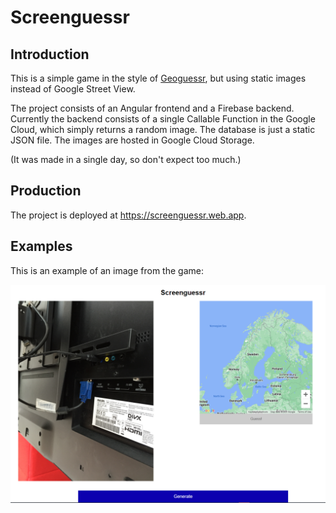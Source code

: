 # Screenguessr

## Introduction
This is a simple game in the style of [Geoguessr](https://www.geoguessr.com/), but using static images instead of Google Street View.

The project consists of an Angular frontend and a Firebase backend. Currently the backend consists of a single Callable Function in the Google Cloud, which simply returns a random image. The database is just a static JSON file. The images are hosted in Google Cloud Storage.

(It was made in a single day, so don't expect too much.)

## Production
The project is deployed at https://screenguessr.web.app.

## Examples
This is an example of an image from the game:

![A randomly chosen screen](docs/screenguessr01.png)
